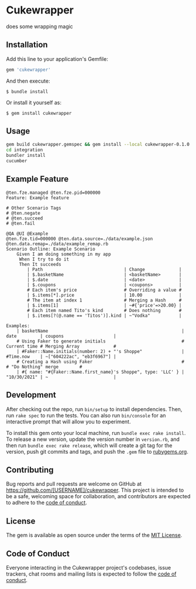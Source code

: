 # Cukewrapper

does some wrapping magic

## Installation

Add this line to your application's Gemfile:

```ruby
gem 'cukewrapper'
```

And then execute:

    $ bundle install

Or install it yourself as:

    $ gem install cukewrapper

## Usage

```bash
gem build cukewrapper.gemspec && gem install --local cukewrapper-0.1.0.gem
cd integration
bundler install
cucumber
```

## Example Feature

```gherkin
@ten.fze.managed @ten.fze.pid=000000
Feature: Example feature

# Other Scenario Tags
# @ten.negate
# @ten.succeed
# @ten.fail

@QA @UI @Example
@ten.fze.tid=000000 @ten.data.source=./data/example.json @ten.data.remap=./data/example_remap.rb
Scenario Outline: Example Scenario
    Given I am doing something in my app
     When I try to do it
     Then It succeeds
        | Path                               | Change             |
        | $.basketName                       | <basketName>       |
        | $.date                             | <date>             |
        | $.coupons                          | <coupons>          |
        # Each item's price                  # Overriding a value #
        | $.items[*].price                   | 10.00              | 
        # The item at index 1                # Merging a Hash     #
        | $.items[1]                         | ~#{'price'=>20.00} | 
        # Each item named Tito's kind        # Does nothing       #
        | $.items[?(@.name == 'Titos')].kind | ~"Vodka"           | 

Examples:
    | basketName                                                   | date         | coupons                   |
    # Using Faker to generate initials                             # Current time # Merging Array             #
    | #Faker::Name.initials(number: 2) + "'s Shoppe"               | #Time.now    | ~["604222ac", "eb3f6967"] | 
    # Creating a Hash using Faker                                  #              # "Do Nothing" merge        #
    | #{ name: "#{Faker::Name.first_name}'s Shoppe", type: 'LLC' } | "10/30/2021" | ~                         | 
```

## Development

After checking out the repo, run `bin/setup` to install dependencies. Then, run `rake spec` to run the tests. You can also run `bin/console` for an interactive prompt that will allow you to experiment.

To install this gem onto your local machine, run `bundle exec rake install`. To release a new version, update the version number in `version.rb`, and then run `bundle exec rake release`, which will create a git tag for the version, push git commits and tags, and push the `.gem` file to [rubygems.org](https://rubygems.org).

## Contributing

Bug reports and pull requests are welcome on GitHub at https://github.com/[USERNAME]/cukewrapper. This project is intended to be a safe, welcoming space for collaboration, and contributors are expected to adhere to the [code of conduct](https://github.com/[USERNAME]/cukewrapper/blob/master/CODE_OF_CONDUCT.md).


## License

The gem is available as open source under the terms of the [MIT License](https://opensource.org/licenses/MIT).

## Code of Conduct

Everyone interacting in the Cukewrapper project's codebases, issue trackers, chat rooms and mailing lists is expected to follow the [code of conduct](https://github.com/[USERNAME]/cukewrapper/blob/master/CODE_OF_CONDUCT.md).
